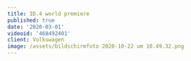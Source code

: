 ```yaml
---
title: ID.4 world premiere
published: true
date: '2020-03-01'
videoid: '468492401'
client: Volkswagen
image: /assets/bildschirmfoto 2020-10-22 um 10.49.32.png
---
```


